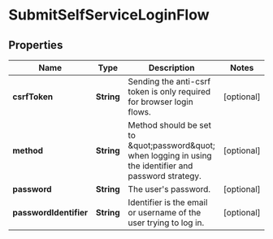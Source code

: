 

# SubmitSelfServiceLoginFlow


## Properties

Name | Type | Description | Notes
------------ | ------------- | ------------- | -------------
**csrfToken** | **String** | Sending the anti-csrf token is only required for browser login flows. |  [optional]
**method** | **String** | Method should be set to \&quot;password\&quot; when logging in using the identifier and password strategy. |  [optional]
**password** | **String** | The user&#39;s password. |  [optional]
**passwordIdentifier** | **String** | Identifier is the email or username of the user trying to log in. |  [optional]



